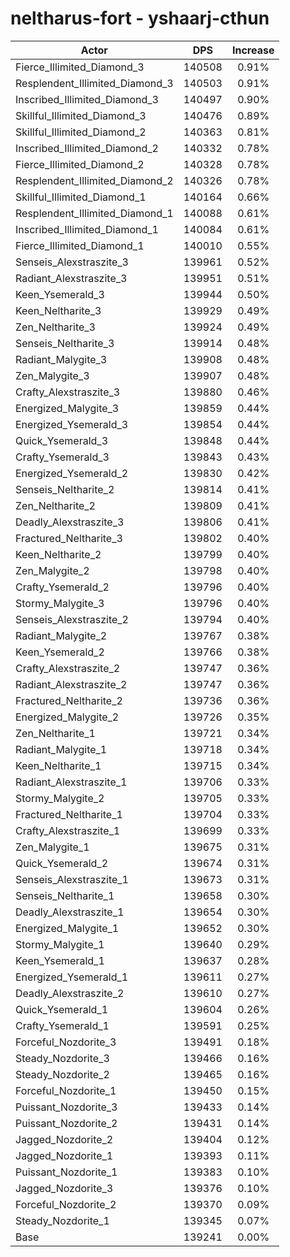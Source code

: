 # neltharus-fort - yshaarj-cthun
| Actor | DPS | Increase |
|---|:---:|:---:|
|Fierce_Illimited_Diamond_3|140508|0.91%|
|Resplendent_Illimited_Diamond_3|140503|0.91%|
|Inscribed_Illimited_Diamond_3|140497|0.90%|
|Skillful_Illimited_Diamond_3|140476|0.89%|
|Skillful_Illimited_Diamond_2|140363|0.81%|
|Inscribed_Illimited_Diamond_2|140332|0.78%|
|Fierce_Illimited_Diamond_2|140328|0.78%|
|Resplendent_Illimited_Diamond_2|140326|0.78%|
|Skillful_Illimited_Diamond_1|140164|0.66%|
|Resplendent_Illimited_Diamond_1|140088|0.61%|
|Inscribed_Illimited_Diamond_1|140084|0.61%|
|Fierce_Illimited_Diamond_1|140010|0.55%|
|Senseis_Alexstraszite_3|139961|0.52%|
|Radiant_Alexstraszite_3|139951|0.51%|
|Keen_Ysemerald_3|139944|0.50%|
|Keen_Neltharite_3|139929|0.49%|
|Zen_Neltharite_3|139924|0.49%|
|Senseis_Neltharite_3|139914|0.48%|
|Radiant_Malygite_3|139908|0.48%|
|Zen_Malygite_3|139907|0.48%|
|Crafty_Alexstraszite_3|139880|0.46%|
|Energized_Malygite_3|139859|0.44%|
|Energized_Ysemerald_3|139854|0.44%|
|Quick_Ysemerald_3|139848|0.44%|
|Crafty_Ysemerald_3|139843|0.43%|
|Energized_Ysemerald_2|139830|0.42%|
|Senseis_Neltharite_2|139814|0.41%|
|Zen_Neltharite_2|139809|0.41%|
|Deadly_Alexstraszite_3|139806|0.41%|
|Fractured_Neltharite_3|139802|0.40%|
|Keen_Neltharite_2|139799|0.40%|
|Zen_Malygite_2|139798|0.40%|
|Crafty_Ysemerald_2|139796|0.40%|
|Stormy_Malygite_3|139796|0.40%|
|Senseis_Alexstraszite_2|139794|0.40%|
|Radiant_Malygite_2|139767|0.38%|
|Keen_Ysemerald_2|139766|0.38%|
|Crafty_Alexstraszite_2|139747|0.36%|
|Radiant_Alexstraszite_2|139747|0.36%|
|Fractured_Neltharite_2|139736|0.36%|
|Energized_Malygite_2|139726|0.35%|
|Zen_Neltharite_1|139721|0.34%|
|Radiant_Malygite_1|139718|0.34%|
|Keen_Neltharite_1|139715|0.34%|
|Radiant_Alexstraszite_1|139706|0.33%|
|Stormy_Malygite_2|139705|0.33%|
|Fractured_Neltharite_1|139704|0.33%|
|Crafty_Alexstraszite_1|139699|0.33%|
|Zen_Malygite_1|139675|0.31%|
|Quick_Ysemerald_2|139674|0.31%|
|Senseis_Alexstraszite_1|139673|0.31%|
|Senseis_Neltharite_1|139658|0.30%|
|Deadly_Alexstraszite_1|139654|0.30%|
|Energized_Malygite_1|139652|0.30%|
|Stormy_Malygite_1|139640|0.29%|
|Keen_Ysemerald_1|139637|0.28%|
|Energized_Ysemerald_1|139611|0.27%|
|Deadly_Alexstraszite_2|139610|0.27%|
|Quick_Ysemerald_1|139604|0.26%|
|Crafty_Ysemerald_1|139591|0.25%|
|Forceful_Nozdorite_3|139491|0.18%|
|Steady_Nozdorite_3|139466|0.16%|
|Steady_Nozdorite_2|139465|0.16%|
|Forceful_Nozdorite_1|139450|0.15%|
|Puissant_Nozdorite_3|139433|0.14%|
|Puissant_Nozdorite_2|139431|0.14%|
|Jagged_Nozdorite_2|139404|0.12%|
|Jagged_Nozdorite_1|139393|0.11%|
|Puissant_Nozdorite_1|139383|0.10%|
|Jagged_Nozdorite_3|139376|0.10%|
|Forceful_Nozdorite_2|139370|0.09%|
|Steady_Nozdorite_1|139345|0.07%|
|Base|139241|0.00%|
